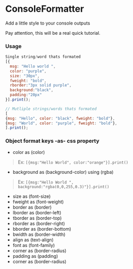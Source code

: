 # ConsoleFormatter
Add a little style to your console outputs

Pay attention, this will be a real quick tutorial.

### Usage
```javascript
Single string/word thats formated
[{
  msg: "Hello world ", 
  color: "purple", 
  size: "30px",
  fweight: "bold",
  rborder:"3px solid purple",
  background:"black",
  padding:"20px"
}].print();

// Mutliple strings/words thats formated
[
{msg: "Hello", color: "black", fweight: "bold"},
{msg: "World", color: "purple", fweight: "bold"},
].print();
```


### Object format keys -as- css property
- color as (color)
> Ex: ```[{msg:"Hello World", color:"orange"}].print()```
- background as (background-color) using (rgba)
> Ex: ```[{msg:"Hello World ", background:"rgba(0,0,255,0.3)"}].print()```
- size as (font-size)
- fweight as (font-weight)
- border as (border)
- lborder as (border-left)
- tborder as (border-top)
- rborder as (border-right)
- bborder as (border-bottom)
- bwidth as (border-width)
- align as (text-align)
- font as (font-family)
- corner as (border-radius)
- padding as (padding)
- corner as (border-radius)
